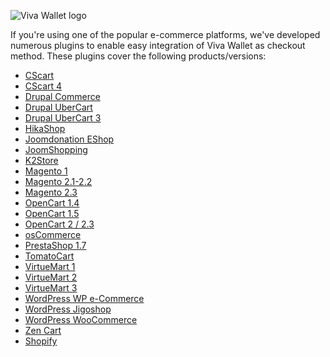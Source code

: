 ![Viva Wallet logo](https://img.photobucket.com/albums/v46/matt_gourd/VivaWallet.png)

If you're using one of the popular e-commerce platforms, we've developed numerous plugins to enable easy integration of Viva Wallet as checkout method. These plugins cover the following products/versions:

 - <a href="https://github.com/VivaPayments/API/tree/master/Plugins/cscart/cscart-vivawallet">CScart</a><br/>
 - <a href="https://github.com/VivaPayments/API/tree/master/Plugins/cscart/cscart4-vivawallet">CScart 4</a><br/>
 - <a href="https://github.com/VivaPayments/API/tree/master/Plugins/drupal/commerce_vivawallet-7.x-1.0/commerce_vivawallet">Drupal Commerce</a><br/>
 - <a href="https://github.com/VivaPayments/API/tree/master/Plugins/drupal/uc_vivawallet">Drupal UberCart</a><br/>
 - <a href="https://github.com/VivaPayments/API/tree/master/Plugins/drupal/uc3_vivawallet/uc_vivawallet">Drupal UberCart 3</a><br/>
 - <a href="https://github.com/VivaPayments/API/tree/master/Plugins/hikashop/plg_viva_hikashop">HikaShop</a><br/>
 - <a href="https://github.com/VivaPayments/API/tree/master/Plugins/joomla/joomdonation_eshop/os_viva">Joomdonation EShop</a><br/>
 - <a href="https://github.com/VivaPayments/API/tree/master/Plugins/joomla/joomshopping_viva">JoomShopping</a><br/>
 - <a href="https://github.com/VivaPayments/API/tree/master/Plugins/k2store/k2store-viva-payment">K2Store</a><br/>
 - <a href="https://github.com/VivaPayments/API/tree/master/Plugins/magento/magvivawallet">Magento 1</a><br/>
 - <a href="https://github.com/VivaPayments/API/tree/master/Plugins/magento/magento2_vivawallet">Magento 2.1-2.2</a><br/>
 - <a href="https://github.com/VivaPayments/API/tree/master/Plugins/magento/magento23_vivawallet">Magento 2.3</a><br/>
 - <a href="https://github.com/VivaPayments/API/tree/master/Plugins/opencart/OpenCart%201.4">OpenCart 1.4</a><br/>
 - <a href="https://github.com/VivaPayments/API/tree/master/Plugins/opencart/OpenCart%201.5">OpenCart 1.5</a><br/>
 - <a href="https://github.com/VivaPayments/API/tree/master/Plugins/opencart/OpenCart%202.0%20-%202.1%20-%202.2">OpenCart 2 / 2.3</a><br/>
 - <a href="https://github.com/VivaPayments/API/tree/master/Plugins/oscommerce/vivawallet">osCommerce</a><br/>
 - <a href="https://github.com/VivaPayments/API/tree/master/Plugins/prestashop/vivawallet">PrestaShop 1.7</a><br/>
 - <a href="https://github.com/VivaPayments/API/tree/master/Plugins/tomatocart/vivawallet">TomatoCart</a><br/>
 - <a href="https://github.com/VivaPayments/API/tree/master/Plugins/virtuemart/vm1_vivawallet">VirtueMart 1</a><br/>
 - <a href="https://github.com/VivaPayments/API/tree/master/Plugins/virtuemart/vm2_plugin_vivawallet">VirtueMart 2</a><br/>
 - <a href="https://github.com/VivaPayments/API/tree/master/Plugins/virtuemart/vm3_plugin_vivawallet">VirtueMart 3</a><br/>
 - <a href="https://github.com/VivaPayments/API/tree/master/Plugins/wordpress/WP%20e-Commerce%20vivawallet">WordPress WP e-Commerce</a><br/>
 - <a href="https://github.com/VivaPayments/API/tree/master/Plugins/wordpress/vivawallet-for-jigoshop">WordPress Jigoshop</a><br/>
 - <a href="https://github.com/VivaPayments/API/tree/master/Plugins/wordpress/vivawallet-for-woocommerce">WordPress WooCommerce</a><br/>
 - <a href="https://github.com/VivaPayments/API/tree/master/Plugins/zencart/vivawallet">Zen Cart</a><br/>
 - <a href="https://developer.vivapayments.com/e-commerce-plugins/shopify">Shopify</a><br/>
